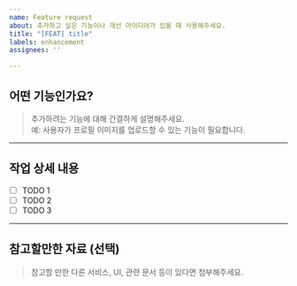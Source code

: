 ```yaml
---
name: Feature request
about: 추가하고 싶은 기능이나 개선 아이디어가 있을 때 사용해주세요.
title: "[FEAT] title"
labels: enhancement
assignees: ''

---
```


## 어떤 기능인가요?

> 추가하려는 기능에 대해 간결하게 설명해주세요.  
예: 사용자가 프로필 이미지를 업로드할 수 있는 기능이 필요합니다.

---

## 작업 상세 내용

- [ ] TODO 1
- [ ] TODO 2
- [ ] TODO 3

---

## 참고할만한 자료 (선택)

> 참고할 만한 다른 서비스, UI, 관련 문서 등이 있다면 첨부해주세요.
